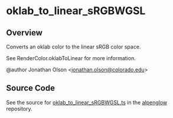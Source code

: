 # oklab_to_linear_sRGBWGSL

## Overview

Converts an oklab color to the linear sRGB color space.

See RenderColor.oklabToLinear for more information.

@author Jonathan Olson &lt;jonathan.olson@colorado.edu&gt;



## Source Code

See the source for [oklab_to_linear_sRGBWGSL.ts](https://github.com/phetsims/alpenglow/blob/main/js/webgpu/wgsl/color/oklab_to_linear_sRGBWGSL.ts) in the [alpenglow](https://github.com/phetsims/alpenglow) repository.
